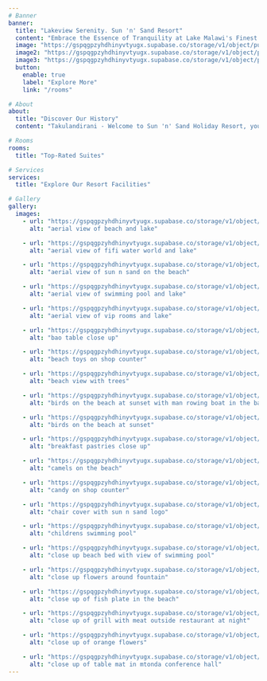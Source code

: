 ```yaml
---
# Banner
banner:
  title: "Lakeview Serenity. Sun 'n' Sand Resort"
  content: "Embrace the Essence of Tranquility at Lake Malawi's Finest Hotel. Sun 'n' Sand Resort Beckons You to Unwind in Unrivaled Luxury and Serenity."
  image: "https://gspqgpzyhdhinyvtyugx.supabase.co/storage/v1/object/public/images/homePage/room_surrounded_by_palm_trees.jpg?t=2024-01-08T09%3A11%3A28.805Z"
  image2: "https://gspqgpzyhdhinyvtyugx.supabase.co/storage/v1/object/public/images/homePage/view-of-sun-setting-on-the-beach.jpg"
  image3: "https://gspqgpzyhdhinyvtyugx.supabase.co/storage/v1/object/public/images/homePage/drone-view-of-pool-area.jpg?t=2024-02-07T17%3A55%3A28.994Z"
  button:
    enable: true
    label: "Explore More"
    link: "/rooms"

# About
about:
  title: "Discover Our History"
  content: "Takulandirani - Welcome to Sun 'n' Sand Holiday Resort, your haven for affordable luxury and premier hospitality in Mangochi, Malawi. Founded in 1992 by Mr. Abdul Rashid Suleman, Chairman of Siku Group Of Companies, our beachfront hotel boasts 250+ spacious rooms. Revel in the pure well-being of our Olympic-sized swimming pool and chic conference rooms. From our humble start with six cottages, we've blossomed into one of the largest resorts on the southern lakeshore of Lake Malawi. Immerse yourself in an unforgettable experience, where each moment becomes a celebration of affordable luxury and genuine hospitality."

# Rooms
rooms:
  title: "Top-Rated Suites"

# Services
services:
  title: "Explore Our Resort Facilities"

# Gallery
gallery:
  images:
    - url: "https://gspqgpzyhdhinyvtyugx.supabase.co/storage/v1/object/public/images/galleryPage/aerial-view-of-beach-and-lake.jpg"
      alt: "aerial view of beach and lake"

    - url: "https://gspqgpzyhdhinyvtyugx.supabase.co/storage/v1/object/public/images/galleryPage/aerial-view-of-fifi-water-world-and-lake.jpg"
      alt: "aerial view of fifi water world and lake"

    - url: "https://gspqgpzyhdhinyvtyugx.supabase.co/storage/v1/object/public/images/galleryPage/aerial-view-of-sun-n-sand-on-the-beach.jpg"
      alt: "aerial view of sun n sand on the beach"

    - url: "https://gspqgpzyhdhinyvtyugx.supabase.co/storage/v1/object/public/images/galleryPage/aerial-view-of-swimming-pool-and-lake.jpg"
      alt: "aerial view of swimming pool and lake"

    - url: "https://gspqgpzyhdhinyvtyugx.supabase.co/storage/v1/object/public/images/galleryPage/aerial-view-of-vip-rooms-and-lake.jpg"
      alt: "aerial view of vip rooms and lake"

    - url: "https://gspqgpzyhdhinyvtyugx.supabase.co/storage/v1/object/public/images/galleryPage/bao-table-close-up.jpg"
      alt: "bao table close up"

    - url: "https://gspqgpzyhdhinyvtyugx.supabase.co/storage/v1/object/public/images/galleryPage/beach-toys-on-shop-counter.jpg"
      alt: "beach toys on shop counter"

    - url: "https://gspqgpzyhdhinyvtyugx.supabase.co/storage/v1/object/public/images/galleryPage/beach-view-with-trees.jpg"
      alt: "beach view with trees"

    - url: "https://gspqgpzyhdhinyvtyugx.supabase.co/storage/v1/object/public/images/galleryPage/birds-on-the-beach-at-sunset-with-man-rowing-boat-in-the-background.jpg"
      alt: "birds on the beach at sunset with man rowing boat in the background"

    - url: "https://gspqgpzyhdhinyvtyugx.supabase.co/storage/v1/object/public/images/galleryPage/birds-on-the-beach-at-sunset.jpg"
      alt: "birds on the beach at sunset"

    - url: "https://gspqgpzyhdhinyvtyugx.supabase.co/storage/v1/object/public/images/galleryPage/breakfast-pastries-close-up.jpg"
      alt: "breakfast pastries close up"

    - url: "https://gspqgpzyhdhinyvtyugx.supabase.co/storage/v1/object/public/images/galleryPage/camels-on-the-beach.jpg"
      alt: "camels on the beach"

    - url: "https://gspqgpzyhdhinyvtyugx.supabase.co/storage/v1/object/public/images/galleryPage/candy-on-shop-counter.jpg"
      alt: "candy on shop counter"

    - url: "https://gspqgpzyhdhinyvtyugx.supabase.co/storage/v1/object/public/images/galleryPage/chair-cover-with-sun-n-sand-logo.jpg"
      alt: "chair cover with sun n sand logo"

    - url: "https://gspqgpzyhdhinyvtyugx.supabase.co/storage/v1/object/public/images/galleryPage/childrens-swimming-pool.jpg"
      alt: "childrens swimming pool"

    - url: "https://gspqgpzyhdhinyvtyugx.supabase.co/storage/v1/object/public/images/galleryPage/close-up-beach-bed-with-view-of-swimming-pool.jpg"
      alt: "close up beach bed with view of swimming pool"

    - url: "https://gspqgpzyhdhinyvtyugx.supabase.co/storage/v1/object/public/images/galleryPage/close-up-flowers-around-fountain.jpg"
      alt: "close up flowers around fountain"

    - url: "https://gspqgpzyhdhinyvtyugx.supabase.co/storage/v1/object/public/images/galleryPage/close-up-of-fish-plate-in-the-beach.jpg"
      alt: "close up of fish plate in the beach"

    - url: "https://gspqgpzyhdhinyvtyugx.supabase.co/storage/v1/object/public/images/galleryPage/close-up-of-grill-with-meat-outside-restaurant-at-night.jpg"
      alt: "close up of grill with meat outside restaurant at night"

    - url: "https://gspqgpzyhdhinyvtyugx.supabase.co/storage/v1/object/public/images/galleryPage/close-up-of-orange-flowers.jpg"
      alt: "close up of orange flowers"

    - url: "https://gspqgpzyhdhinyvtyugx.supabase.co/storage/v1/object/public/images/galleryPage/close-up-of-table-mat-in-mtonda-conference-hall.jpg"
      alt: "close up of table mat in mtonda conference hall"
---
```

